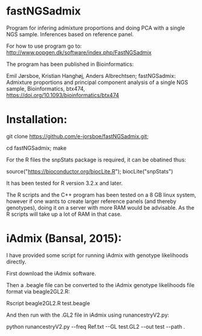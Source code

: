 # fastNGSadmix

Program for infering admixture proportions and doing PCA with a single NGS sample. Inferences based on reference panel.

For how to use program go to:
http://www.popgen.dk/software/index.php/FastNGSadmix

The program has been published in Bioinformatics:

Emil Jørsboe, Kristian Hanghøj, Anders Albrechtsen;
fastNGSadmix: Admixture proportions and principal component analysis of a single NGS sample,
Bioinformatics, btx474, https://doi.org/10.1093/bioinformatics/btx474

Installation:
=====

git clone https://github.com/e-jorsboe/fastNGSadmix.git;

cd fastNGSadmix; make

For the R files the snpStats package is required, it can be obatined thus:

source("https://bioconductor.org/biocLite.R");
biocLite("snpStats")

It has been tested for R version 3.2.x and later.

The R scripts and the C++ program has been tested on a 8 GB linux system,
however if one wants to create larger reference panels (and thereby genotypes),
doing it on a server with more RAM would be advisable.
As the R scripts will take up a lot of RAM in that case.

iAdmix (Bansal, 2015):
=====

I have provided some script for running iAdmix with genotype likelihoods directly.

First download the iAdmix software.

Then a .beagle file can be converted to the iAdmix genotype likelihoods file format via beagle2GL2.R:

Rscript beagle2GL2.R test.beagle

And then run with the .GL2 file in iAdmix using runancestryV2.py:

python runancestryV2.py --freq Ref.txt --GL test.GL2 --out test --path .
